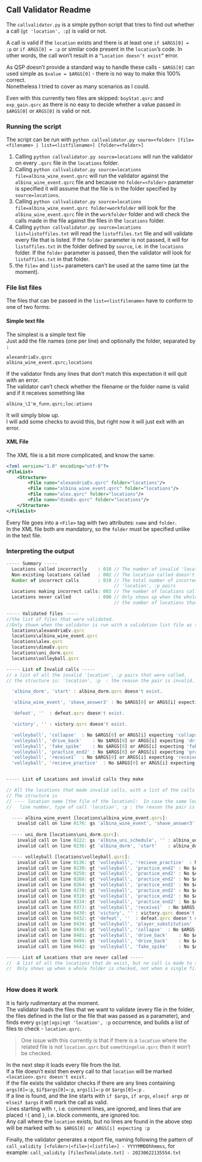 
## Call Validator Readme

The `callvalidator.py` is a simple python script that tries to find out whether a call (`gt 'location', :p`) is valid or not.

A call is valid if the `location` exists and there is at least one `if $ARGS[0] = :p` or `if ARGS[0] = :p` or similar code present in the `location`’s code. In other words, the call won’t result in a `“Location doesn’t exist”` error.

As QSP doesn’t provide a standard way to handle these calls - `$ARGS[0]` can used simple as `$value = $ARGS[0]` - there is no way to make this 100% correct.  
Nonetheless I tried to cover as many scenarios as I could.

Even with this currently two files are skipped: `boyStat.qsrc` and `exp_gain.qsrc` as there is no easy to decide whether a value passed in `$ARGS[0]` or `ARGS[0]` is valid or not.

### Running the script

The script can be run with `python callvalidator.py soure=<folder> [file=<filename> | list=<listfilename>] [folder=<folder>]`

1. Calling `python callvalidator.py source=locations` will run the validator on every `.qsrc` file in the `locations` folder.
2. Calling `python callvalidator.py source=locations file=albina_wine_event.qsrc` will run the validator against the `albina_wine_event.qsrc` file and because no `folder=<folder>` parameter is specified it will assume that the file is in the folder specified by `source=locations`.
3. Calling `python callvalidator.py source=locations file=albina_wine_event.qsrc folder=workfolder` will look for the `albina_wine_event.qsrc` file in the `workfolder` folder and will check the calls made in the file against the files in the `locations` folder.
4. Calling `python callvalidator.py source=locations list=listoffiles.txt` will read the `listoffiles.txt` file and will validate every file that is listed. If the `folder` parameter is not passed, it will for `listoffiles.txt` in the folder defined by `source`, i.e. in the `locations` folder. If the `folder` parameter is passed, then the validator will look for `listoffiles.txt` in that folder.
5. the `file=` and `list=` parameters can’t be used at the same time (at the moment).

### File list files

The files that can be passed in the `list=<listfilename>` have to conform to one of two forms:

#### Simple text file

The simplest is a simple text file  
Just add the file names (one per line) and optionally the folder, separated by `;`

```
alexandriaEv.qsrc
albina_wine_event.qsrc;locations
```

If the validator finds any lines that don’t match this expectation it will quit with an error.  
The validator can’t check whether the filename or the folder name is valid and if it receives something like
```
albina_\I'm_funn.qsrc;loc:ations
```
It will simply blow up.  
I will add some checks to avoid this, but right now it will just exit with an error.

#### XML File

The XML file is a bit more complicated, and know the same:

```xml
<?xml version="1.0" encoding="utf-8"?>
<FileList>
	<Structure>
		<File name="alexandriaEv.qsrc" folder="locations"/>
		<File name="albina_wine_event.qsrc" folder="locations"/>
		<File name="alex.qsrc" folder="locations"/>
		<File name="dimaEv.qsrc" folder="locations"/>
	</Structure>
</FileList>
```

Every file goes into a `<File>` tag with two attributes: `name` and `folder`.  
In the XML file both are mandatory, so the `folder` must be specified unlike in the text file.

### Interpreting the output

```jsx
----- Summary -----
  Locations called incorrectly    : 010 // The number of invalid 'location', :p pairs that don't exist
  Non-existing locations called   : 002 // The location called doesn't exists
  Number of incorrect calls       : 019 // The total number of incorrect calls made to invalid 
                                        // 'location', :p pairs 
  Locations making incorrect calls: 003 // The number of locations calling invalid 'location', :p pairs  
  Locations never called          : 000 // Only shows up when the whole locations folder is checked,
                                        // the number of locations that do exist, but no one calls them. 

----- Validated files ----- 
//the list of files that were validated. 
//Only shown when the validator is run with a validation list file as the input.
  locations\alexandriaEv.qsrc
  locations\albina_wine_event.qsrc
  locations\alex.qsrc
  locations\dimaEv.qsrc
  locations\uni_dorm.qsrc
  locations\volleyball.qsrc

----- List of Invalid calls -----  
// a list of all the invalid 'location', :p pairs that were called.
// the structure is: 'location', :p  : the reason the pair is invalid.

  'albina_dorm', 'start' : albina_dorm.qsrc doesn't exist.

  'albina_wine_event', 'shave_answer3' : No $ARGS[0] or ARGS[i] expecting 'shave_answer3'

  'defeat', ''	: defeat.qsrc doesn't exist.

  'victory', ''	: victory.qsrc doesn't exist.

  'volleyball', 'collapse'	: No $ARGS[0] or ARGS[i] expecting 'collapse'
  'volleyball', 'drive_back'	: No $ARGS[0] or ARGS[i] expecting 'drive_back'
  'volleyball', 'fake_spike'	: No $ARGS[0] or ARGS[i] expecting 'fake_spike'
  'volleyball', 'practice_end2'	: No $ARGS[0] or ARGS[i] expecting 'practice_end2'
  'volleyball', 'receive1'	: No $ARGS[0] or ARGS[i] expecting 'receive1'
  'volleyball', 'recieve_practice'	: No $ARGS[0] or ARGS[i] expecting 'recieve_practice'


----- List of Locations and invalid calls they make  

// All the locations that made invalid calls, with a list of the calls they made.
// The structure is
// ---- location name [the file of the location]:  In case the same location name is used in more than one file
//   line number, type of call 'location', :p : the reason the pair is invalid.

  ---- albina_wine_event [locations\albina_wine_event.qsrc]:
    invalid call on line 0176: gs 'albina_wine_event', 'shave_answer3'	: No $ARGS[0] or ARGS[i] expecting 'shave_answer3
    
  ---- uni_dorm [locations\uni_dorm.qsrc]:
    invalid call on line 0222: gs 'albina_uni_schedule', ''	: albina_uni_schedule.qsrc doesn't exist.
    invalid call on line 0236: gt 'albina_dorm', 'start'	: albina_dorm.qsrc doesn't exist.

  ---- volleyball [locations\volleyball.qsrc]: 
    invalid call on line 0136: gt 'volleyball', 'recieve_practice'	: No $ARGS[0] or ARGS[i] expecting 'recieve_practice'
    invalid call on line 0230: gt 'volleyball', 'practice_end2'	: No $ARGS[0] or ARGS[i] expecting 'practice_end2'
    invalid call on line 0250: gt 'volleyball', 'practice_end2'	: No $ARGS[0] or ARGS[i] expecting 'practice_end2'
    invalid call on line 0260: gt 'volleyball', 'practice_end2'	: No $ARGS[0] or ARGS[i] expecting 'practice_end2'
    invalid call on line 0264: gt 'volleyball', 'practice_end2'	: No $ARGS[0] or ARGS[i] expecting 'practice_end2'
    invalid call on line 0270: gt 'volleyball', 'practice_end2'	: No $ARGS[0] or ARGS[i] expecting 'practice_end2'
    invalid call on line 0310: gt 'volleyball', 'practice_end2'	: No $ARGS[0] or ARGS[i] expecting 'practice_end2'
    invalid call on line 0334: gt 'volleyball', 'practice_end2'	: No $ARGS[0] or ARGS[i] expecting 'practice_end2'
    invalid call on line 0372: gt 'volleyball', 'receive1'	: No $ARGS[0] or ARGS[i] expecting 'receive1'
    invalid call on line 0430: gt 'victory', ''	: victory.qsrc doesn't exist.
    invalid call on line 0432: gt 'defeat', ''	: defeat.qsrc doesn't exist.
    invalid call on line 0434: gt 'volleyball', 'player_substitution'	: No $ARGS[0] or ARGS[i] expecting 'player_substitution'
    invalid call on line 0436: gt 'volleyball', 'collapse'	: No $ARGS[0] or ARGS[i] expecting 'collapse'
    invalid call on line 0481: gt 'volleyball', 'drive_back'	: No $ARGS[0] or ARGS[i] expecting 'drive_back'
    invalid call on line 0494: gt 'volleyball', 'drive_back'	: No $ARGS[0] or ARGS[i] expecting 'drive_back'
    invalid call on line 0642: gs 'volleyball', 'fake_spike'	: No $ARGS[0] or ARGS[i] expecting 'fake_spike'

----- List of Locations that are never called -----
//  A list of all the locations that do exist, but no call is made to them. 
//  Only shows up when a whole folder is checked, not when a single file or a list of files is passed.
  
```

### How does it work

It is fairly rudimentary at the moment.  
The validator loads the files that we want to validate (every file in the folder, the files defined in the list or the file that was passed as a parameter), and finds every `gs|gt|xgs|xgt 'location', :p` occurrence, and builds a list of files to check - `location.qsrc`.

>One issue with this currently is that if there is a `location` where the related file is not `location.qsrc` but `somethingelse.qsrc` then it won’t be checked.

In the next step it loads every file from the list.  
If a file doesn’t exist then every call to that `location` will be marked `<location>.qsrc doesn't exist.`  
If the file exists the validator checks if there are any lines containing `args[0]=:p`, `$if$args[0]=:p`, `args[i]=:p` or `$args[0]=:p` .  
If a line is found, and the line starts with `if $args`, `if args`, `elseif args` or `elseif $args` it will mark the call as valid.  
Lines starting with `!`, i.e. comment lines, are ignored, and lines that are placed `!{` and `}`, i.e. block comments, are ignored too.  
Any call where the `location` exists, but no lines are found in the above step will be marked with `No $ARGS[0] or ARGS[i] expecting :p`

Finally, the validator generates a report file, naming following the pattern of `call_validity [<folder>|<file>|<listfile>] - YYYYMMDDhhmmss`, for example: `call_validity [filesToValidate.txt] - 20230622135554.txt`
